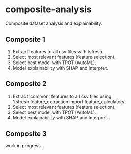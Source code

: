 # composite-analysis
Composite dataset analysis and explainability.

## Composite 1
1. Extract features to all csv files with tsfresh.
2. Select most relevant features (feature selection).
3. Select best model with TPOT (AutoML).
4. Model explainability with SHAP and Interpret.

## Composite 2
1. Extract 'common' features to all csv files using 'tsfresh.feature_extraction import feature_calculators'.
2. Select most relevant features (feature selection).
3. Select best model with TPOT (AutoML).
4. Model explainability with SHAP and Interpret.

## Composite 3
  work in progress...
